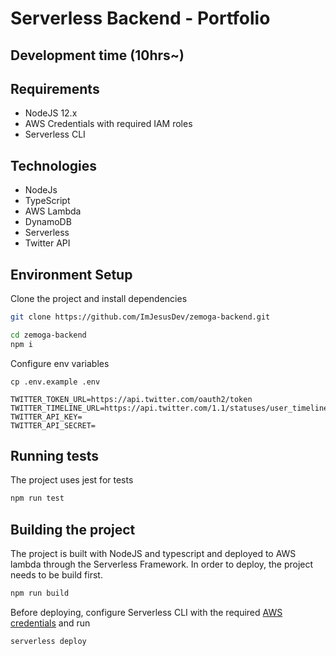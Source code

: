 # Serverless Backend - Portfolio
## Development time (10hrs~)


## Requirements
- NodeJS 12.x
- AWS Credentials with required IAM roles
- Serverless CLI

## Technologies
- NodeJs
- TypeScript
- AWS Lambda
- DynamoDB
- Serverless
- Twitter API


## Environment Setup

Clone the project and install dependencies

```bash
git clone https://github.com/ImJesusDev/zemoga-backend.git
```
```bash
cd zemoga-backend
npm i
```


Configure env variables

`cp .env.example .env`

```
TWITTER_TOKEN_URL=https://api.twitter.com/oauth2/token   
TWITTER_TIMELINE_URL=https://api.twitter.com/1.1/statuses/user_timeline.json   
TWITTER_API_KEY=   
TWITTER_API_SECRET=   
```

## Running tests

The project uses jest for tests
```bash
npm run test
```

## Building the project

The project is built with NodeJS and typescript and deployed to AWS lambda through the Serverless Framework. In order to deploy, the project needs to be build first.

```bash
npm run build
```


Before deploying, configure Serverless CLI with the required [AWS credentials](https://www.serverless.com/framework/docs/providers/aws/guide/credentials/) and run

```bash
serverless deploy
```